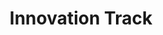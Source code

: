 ---
title: Innovation Track
description: Innovation Tracks
image:

# Badge style
style:
    background: "#2a9d8f"
    color: "#fff"
---